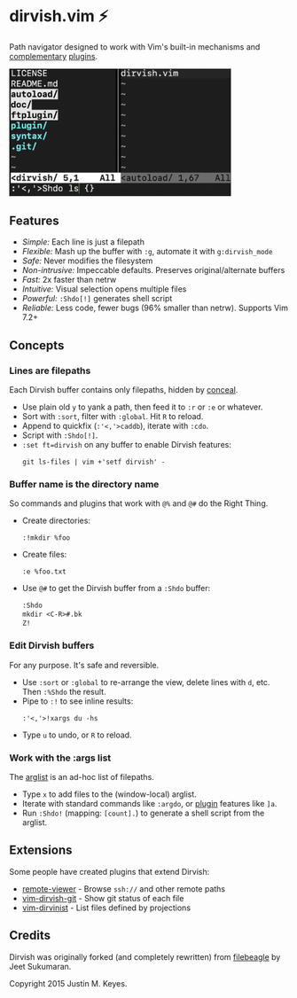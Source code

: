 dirvish.vim :zap:
=================

Path navigator designed to work with Vim's built-in mechanisms and
[complementary](https://github.com/tpope/vim-eunuch)
[plugins](https://github.com/tpope/vim-unimpaired).

<img src="./dirvish.png" alt="dirvish" width="400"/>

Features
--------

- _Simple:_ Each line is just a filepath
- _Flexible:_ Mash up the buffer with `:g`, automate it with `g:dirvish_mode`
- _Safe:_ Never modifies the filesystem
- _Non-intrusive:_ Impeccable defaults. Preserves original/alternate buffers
- _Fast:_ 2x faster than netrw
- _Intuitive:_ Visual selection opens multiple files
- _Powerful:_ `:Shdo[!]` generates shell script
- _Reliable:_ Less code, fewer bugs (96% smaller than netrw). Supports Vim 7.2+

Concepts
--------

### Lines are filepaths

Each Dirvish buffer contains only filepaths, hidden by [conceal](https://neovim.io/doc/user/syntax.html#conceal).

- Use plain old `y` to yank a path, then feed it to `:r` or `:e` or whatever.
- Sort with `:sort`, filter with `:global`. Hit `R` to reload.
- Append to quickfix (`:'<,'>caddb`), iterate with `:cdo`.
- Script with `:Shdo[!]`.
- `:set ft=dirvish` on any buffer to enable Dirvish features:
  ```
  git ls-files | vim +'setf dirvish' -
  ```

### Buffer name is the directory name

So commands and plugins that work with `@%` and `@#` do the Right Thing.

- Create directories:
  ```
  :!mkdir %foo
  ```
- Create files:
  ```
  :e %foo.txt
  ```
- Use `@#` to get the Dirvish buffer from a `:Shdo` buffer:
  ```
  :Shdo
  mkdir <C-R>#.bk
  Z!
  ```

### Edit Dirvish buffers

For any purpose. It's safe and reversible.

- Use `:sort` or `:global` to re-arrange the view, delete lines with `d`, etc.
  Then `:%Shdo` the result.
- Pipe to `:!` to see inline results:
  ```
  :'<,'>!xargs du -hs
  ```
- Type `u` to undo, or `R` to reload.

### Work with the :args list

The [arglist](https://neovim.io/doc/user/editing.html#arglist) is an ad-hoc list of filepaths.

- Type `x` to add files to the (window-local) arglist.
- Iterate with standard commands like `:argdo`, or [plugin](https://github.com/tpope/vim-unimpaired) features like `]a`.
- Run `:Shdo!` (mapping: `[count].`) to generate a shell script from the arglist.


Extensions
----------

Some people have created plugins that extend Dirvish:

- [remote-viewer](https://github.com/bounceme/remote-viewer) - Browse `ssh://` and other remote paths
- [vim-dirvish-git](https://github.com/kristijanhusak/vim-dirvish-git) - Show git status of each file
- [vim-dirvinist](https://github.com/fsharpasharp/vim-dirvinist) - List files defined by projections


Credits
-------

Dirvish was originally forked (and completely rewritten) from
[filebeagle](https://github.com/jeetsukumaran/vim-filebeagle) by Jeet Sukumaran.

Copyright 2015 Justin M. Keyes.

